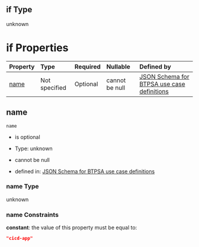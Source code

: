 ## if Type

unknown

# if Properties

| Property      | Type          | Required | Nullable       | Defined by                                                                                                                                                                                                        |
| :------------ | :------------ | :------- | :------------- | :---------------------------------------------------------------------------------------------------------------------------------------------------------------------------------------------------------------- |
| [name](#name) | Not specified | Optional | cannot be null | [JSON Schema for BTPSA use case definitions](btpsa-usecase-properties-services-items-allof-2-then-allof-12-if-properties-name.md "undefined#/properties/services/items/allOf/2/then/allOf/12/if/properties/name") |

## name



`name`

*   is optional

*   Type: unknown

*   cannot be null

*   defined in: [JSON Schema for BTPSA use case definitions](btpsa-usecase-properties-services-items-allof-2-then-allof-12-if-properties-name.md "undefined#/properties/services/items/allOf/2/then/allOf/12/if/properties/name")

### name Type

unknown

### name Constraints

**constant**: the value of this property must be equal to:

```json
"cicd-app"
```
